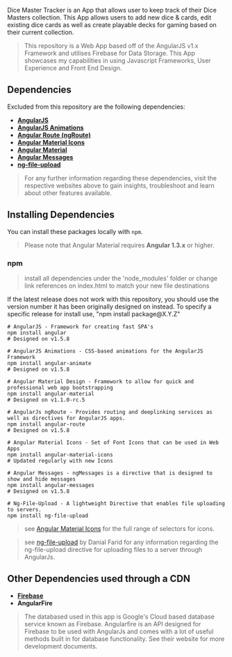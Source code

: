 Dice Master Tracker is an App that allows user to keep track of their Dice Masters collection. This App allows users to add new dice & cards, edit existing dice cards as well as create playable decks for gaming based on their current collection.

> This repository is a Web App based off of the AngularJS v1.x Framework and utilises Firebase for Data Storage. This App showcases my capabilities in using Javascript Frameworks, User Experience and Front End Design.

## Dependencies

Excluded from this repository are the following dependencies:

* **[AngularJS](https://www.angularjs.org/)**
* **[AngularJS Animations](https://docs.angularjs.org/guide/animations)** 
* **[Angular Route (ngRoute)](https://docs.angularjs.org/api/ngRoute)** 
* **[Angular Material Icons](https://design.google.com/icons/)** 
* **[Angular Material](https://material.angularjs.org/latest/)**
* **[Angular Messages](https://docs.angularjs.org/api/ngMessages/directive/ngMessages)**
* **[ng-file-upload](https://github.com/danialfarid/ng-file-upload)** 

> For any further information regarding these dependencies, visit the respective websites above to gain insights, troubleshoot and learn about other features available. 
 
## Installing Dependencies

You can install these packages locally with `npm`. 
> Please note that Angular Material requires **Angular 1.3.x** or higher. 


### npm 
> install all dependencies under the 'node_modules' folder or change link references on index.html to match your new file destinations

If the latest release does not work with this repository, you should use the version number it has been originally designed on instead. To  specify a specific release for install use, "npm install package&#64;X.Y.Z"

```shell
# AngularJS - Framework for creating fast SPA's
npm install angular
# Designed on v1.5.8

# AngularJS Animations - CSS-based animations for the AngularJS Framework 
npm install angular-animate
# Designed on v1.5.8

# Angular Material Design - Framework to allow for quick and professional web app bootstrapping
npm install angular-material
# Designed on v1.1.0-rc.5

# AngularJs ngRoute - Provides routing and deeplinking services as well as directives for AngularJS apps.
npm install angular-route
# Designed on v1.5.8

# Angular Material Icons - Set of Font Icons that can be used in Web Apps
npm install angular-material-icons
# Updated regularly with new Icons

# Angular Messages - ngMessages is a directive that is designed to show and hide messages
npm install angular-messages
# Designed on v1.5.8

# Ng-File-Upload - A lightweight Directive that enables file uploading to servers.
npm install ng-file-upload

```
> see [Angular Material Icons](https://design.google.com/icons/) for the full range of selectors for icons.

> see [ng-file-upload](https://github.com/danialfarid/ng-file-upload) by Danial Farid for any information regarding the ng-file-upload directive for uploading files to a server through AngularJs.

## Other Dependencies used through a CDN
* **[Firebase](https://firebase.google.com)**
* **AngularFire**

> The databased used in this app is Google's Cloud based database service known as Firebase. Angularfire is an API designed for Firebase to be used with AngularJs and comes with a lot of useful methods built in for database functionality. See their website for more development documents.
